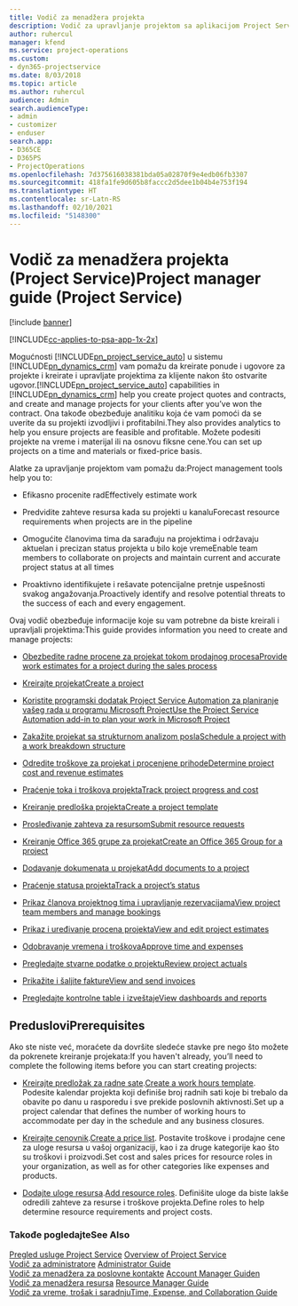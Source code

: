 ```yaml
---
title: Vodič za menadžera projekta
description: Vodič za upravljanje projektom sa aplikacijom Project Service
author: ruhercul
manager: kfend
ms.service: project-operations
ms.custom:
- dyn365-projectservice
ms.date: 8/03/2018
ms.topic: article
ms.author: ruhercul
audience: Admin
search.audienceType:
- admin
- customizer
- enduser
search.app:
- D365CE
- D365PS
- ProjectOperations
ms.openlocfilehash: 7d375616038381bda05a02870f9e4edb06fb3307
ms.sourcegitcommit: 418fa1fe9d605b8faccc2d5dee1b04b4e753f194
ms.translationtype: HT
ms.contentlocale: sr-Latn-RS
ms.lasthandoff: 02/10/2021
ms.locfileid: "5148300"
---
```

# <a name="project-manager-guide-project-service"></a><span data-ttu-id="f29fe-103">Vodič za menadžera projekta (Project Service)</span><span class="sxs-lookup"><span data-stu-id="f29fe-103">Project manager guide (Project Service)</span></span>

[!include [banner](../includes/psa-now-project-operations.md)]

[!INCLUDE[cc-applies-to-psa-app-1x-2x](../includes/cc-applies-to-psa-app-1x-2x.md)]

<span data-ttu-id="f29fe-104">Mogućnosti [!INCLUDE[pn_project_service_auto](../includes/pn-project-service-auto.md)] u sistemu [!INCLUDE[pn_dynamics_crm](../includes/pn-dynamics-crm.md)] vam pomažu da kreirate ponude i ugovore za projekte i kreirate i upravljate projektima za klijente nakon što ostvarite ugovor.</span><span class="sxs-lookup"><span data-stu-id="f29fe-104">[!INCLUDE[pn_project_service_auto](../includes/pn-project-service-auto.md)] capabilities in [!INCLUDE[pn_dynamics_crm](../includes/pn-dynamics-crm.md)] help you create project quotes and contracts, and create and manage projects for your clients after you’ve won the contract.</span></span> <span data-ttu-id="f29fe-105">Ona takođe obezbeđuje analitiku koja će vam pomoći da se uverite da su projekti izvodljivi i profitabilni.</span><span class="sxs-lookup"><span data-stu-id="f29fe-105">They also provides analytics to help you ensure projects are feasible and profitable.</span></span> <span data-ttu-id="f29fe-106">Možete podesiti projekte na vreme i materijal ili na osnovu fiksne cene.</span><span class="sxs-lookup"><span data-stu-id="f29fe-106">You can set up projects on a time and materials or fixed-price basis.</span></span>  
  
 <span data-ttu-id="f29fe-107">Alatke za upravljanje projektom vam pomažu da:</span><span class="sxs-lookup"><span data-stu-id="f29fe-107">Project management tools help you to:</span></span>  
  
-   <span data-ttu-id="f29fe-108">Efikasno procenite rad</span><span class="sxs-lookup"><span data-stu-id="f29fe-108">Effectively estimate work</span></span>  
  
-   <span data-ttu-id="f29fe-109">Predvidite zahteve resursa kada su projekti u kanalu</span><span class="sxs-lookup"><span data-stu-id="f29fe-109">Forecast resource requirements when projects are in the pipeline</span></span>  
  
-   <span data-ttu-id="f29fe-110">Omogućite članovima tima da sarađuju na projektima i održavaju aktuelan i precizan status projekta u bilo koje vreme</span><span class="sxs-lookup"><span data-stu-id="f29fe-110">Enable team members to collaborate on projects and maintain current and accurate project status at all times</span></span>  
  
-   <span data-ttu-id="f29fe-111">Proaktivno identifikujete i rešavate potencijalne pretnje uspešnosti svakog angažovanja.</span><span class="sxs-lookup"><span data-stu-id="f29fe-111">Proactively identify and resolve potential threats to the success of each and every engagement.</span></span>  
  
<span data-ttu-id="f29fe-112">Ovaj vodič obezbeđuje informacije koje su vam potrebne da biste kreirali i upravljali projektima:</span><span class="sxs-lookup"><span data-stu-id="f29fe-112">This guide provides information you need to create and manage projects:</span></span>  
  
-   [<span data-ttu-id="f29fe-113">Obezbedite radne procene za projekat tokom prodajnog procesa</span><span class="sxs-lookup"><span data-stu-id="f29fe-113">Provide work estimates for a project during the sales process</span></span>](../psa/provide-estimates-project-during-sales-process.md)  
  
-   [<span data-ttu-id="f29fe-114">Kreirajte projekat</span><span class="sxs-lookup"><span data-stu-id="f29fe-114">Create a project</span></span>](../psa/create-project.md)  
  
-   [<span data-ttu-id="f29fe-115">Koristite programski dodatak Project Service Automation za planiranje vašeg rada u programu Microsoft Project</span><span class="sxs-lookup"><span data-stu-id="f29fe-115">Use the Project Service Automation add-in to plan your work in Microsoft Project</span></span>](../psa/add-plan-work-microsoft-project.md)  
  
-   [<span data-ttu-id="f29fe-116">Zakažite projekat sa strukturnom analizom posla</span><span class="sxs-lookup"><span data-stu-id="f29fe-116">Schedule a project with a work breakdown structure</span></span>](../psa/schedule-project-work-breakdown-structure.md)  
  
-   [<span data-ttu-id="f29fe-117">Odredite troškove za projekat i procenjene prihode</span><span class="sxs-lookup"><span data-stu-id="f29fe-117">Determine project cost and revenue estimates</span></span>](../psa/determine-project-cost-revenue-estimates.md)  
  
-   [<span data-ttu-id="f29fe-118">Praćenje toka i troškova projekta</span><span class="sxs-lookup"><span data-stu-id="f29fe-118">Track project progress and cost</span></span>](../psa/track-project-progress-cost.md)  
  
-   [<span data-ttu-id="f29fe-119">Kreiranje predloška projekta</span><span class="sxs-lookup"><span data-stu-id="f29fe-119">Create a project template</span></span>](../psa/create-project-template.md)  
  
-   [<span data-ttu-id="f29fe-120">Prosleđivanje zahteva za resursom</span><span class="sxs-lookup"><span data-stu-id="f29fe-120">Submit resource requests</span></span>](../psa/submit-resource-requests.md)  
  
-   [<span data-ttu-id="f29fe-121">Kreiranje Office 365 grupe za projekat</span><span class="sxs-lookup"><span data-stu-id="f29fe-121">Create an Office 365 Group for a project</span></span>](../psa/create-office-365-group-project.md)  
  
-   [<span data-ttu-id="f29fe-122">Dodavanje dokumenata u projekat</span><span class="sxs-lookup"><span data-stu-id="f29fe-122">Add documents to a project</span></span>](../psa/add-documents-project.md)  
  
-   [<span data-ttu-id="f29fe-123">Praćenje statusa projekta</span><span class="sxs-lookup"><span data-stu-id="f29fe-123">Track a project’s status</span></span>](../psa/track-project-status.md)  
  
-   [<span data-ttu-id="f29fe-124">Prikaz članova projektnog tima i upravljanje rezervacijama</span><span class="sxs-lookup"><span data-stu-id="f29fe-124">View project team members and manage bookings</span></span>](../psa/view-project-team-members-manage-bookings.md)  
  
-   [<span data-ttu-id="f29fe-125">Prikaz i uređivanje procena projekta</span><span class="sxs-lookup"><span data-stu-id="f29fe-125">View and edit project estimates</span></span>](../psa/view-edit-project-estimates.md)  
  
-   [<span data-ttu-id="f29fe-126">Odobravanje vremena i troškova</span><span class="sxs-lookup"><span data-stu-id="f29fe-126">Approve time and expenses</span></span>](../psa/approve-time-expenses.md)  
  
-   [<span data-ttu-id="f29fe-127">Pregledajte stvarne podatke o projektu</span><span class="sxs-lookup"><span data-stu-id="f29fe-127">Review project actuals</span></span>](../psa/review-project-actuals.md)  
  
-   [<span data-ttu-id="f29fe-128">Prikažite i šaljite fakture</span><span class="sxs-lookup"><span data-stu-id="f29fe-128">View and send invoices</span></span>](../psa/view-send-invoices.md)  
  
-   [<span data-ttu-id="f29fe-129">Pregledajte kontrolne table i izveštaje</span><span class="sxs-lookup"><span data-stu-id="f29fe-129">View dashboards and reports</span></span>](../psa/view-dashboards-reports.md)  
  
## <a name="prerequisites"></a><span data-ttu-id="f29fe-130">Preduslovi</span><span class="sxs-lookup"><span data-stu-id="f29fe-130">Prerequisites</span></span>  
 <span data-ttu-id="f29fe-131">Ako ste niste već, moraćete da dovršite sledeće stavke pre nego što možete da pokrenete kreiranje projekata:</span><span class="sxs-lookup"><span data-stu-id="f29fe-131">If you haven't already, you’ll need to complete the following items before you can start creating projects:</span></span>  
  
-   <span data-ttu-id="f29fe-132">[Kreirajte predložak za radne sate](../psa/create-work-hours-template.md).</span><span class="sxs-lookup"><span data-stu-id="f29fe-132">[Create a work hours template](../psa/create-work-hours-template.md).</span></span> <span data-ttu-id="f29fe-133">Podesite kalendar projekta koji definiše broj radnih sati koje bi trebalo da obavite po danu u rasporedu i sve prekide poslovnih aktivnosti.</span><span class="sxs-lookup"><span data-stu-id="f29fe-133">Set up a project calendar that defines the number of working hours to accommodate per day in the schedule and any business closures.</span></span>  
  
-   <span data-ttu-id="f29fe-134">[Kreirajte cenovnik](../psa/create-price-list.md).</span><span class="sxs-lookup"><span data-stu-id="f29fe-134">[Create a price list](../psa/create-price-list.md).</span></span> <span data-ttu-id="f29fe-135">Postavite troškove i prodajne cene za uloge resursa u vašoj organizaciji, kao i za druge kategorije kao što su troškovi i proizvodi.</span><span class="sxs-lookup"><span data-stu-id="f29fe-135">Set cost and sales prices for resource roles in your organization, as well as for other categories like expenses and products.</span></span>  
  
-   <span data-ttu-id="f29fe-136">[Dodajte uloge resursa](../psa/add-resource-roles.md).</span><span class="sxs-lookup"><span data-stu-id="f29fe-136">[Add resource roles](../psa/add-resource-roles.md).</span></span> <span data-ttu-id="f29fe-137">Definišite uloge da biste lakše odredili zahteve za resurse i troškove projekta.</span><span class="sxs-lookup"><span data-stu-id="f29fe-137">Define roles to help determine resource requirements and project costs.</span></span>  
  
### <a name="see-also"></a><span data-ttu-id="f29fe-138">Takođe pogledajte</span><span class="sxs-lookup"><span data-stu-id="f29fe-138">See Also</span></span>  
 <span data-ttu-id="f29fe-139">[Pregled usluge Project Service](../psa/overview.md) </span><span class="sxs-lookup"><span data-stu-id="f29fe-139">[Overview of Project Service](../psa/overview.md) </span></span>  
 <span data-ttu-id="f29fe-140">[Vodič za administratore](../psa/admin-guide.md) </span><span class="sxs-lookup"><span data-stu-id="f29fe-140">[Administrator Guide](../psa/admin-guide.md) </span></span>  
 <span data-ttu-id="f29fe-141">[Vodič za menadžera za poslovne kontakte](../psa/account-manager-guide.md) </span><span class="sxs-lookup"><span data-stu-id="f29fe-141">[Account Manager Guiden](../psa/account-manager-guide.md) </span></span>  
 <span data-ttu-id="f29fe-142">[Vodič za menadžera resursa](../psa/resource-manager-guide.md) </span><span class="sxs-lookup"><span data-stu-id="f29fe-142">[Resource Manager Guide](../psa/resource-manager-guide.md) </span></span>  
 [<span data-ttu-id="f29fe-143">Vodič za vreme, trošak i saradnju</span><span class="sxs-lookup"><span data-stu-id="f29fe-143">Time, Expense, and Collaboration Guide</span></span>](../psa/time-expense-collaboration-guide.md)

